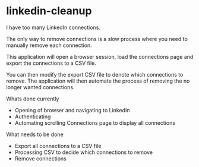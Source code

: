 # linkedin-cleanup
I have too many LinkedIn connections. 

The only way to remove connections is a slow process where you need to manually remove each connection. 

This application will open a browser session, load the connections page and export the connections to a CSV file.

You can then modify the export CSV file to denote which connections to remove. The application will then automate the process of removing the no longer wanted connections. 


Whats done currently 

* Opening of browser and navigating to LinkedIn
* Authenticating
* Automating scrolling Connections page to display all connections


What needs to be done 

* Export all connections to a CSV file
* Processing CSV to decide which connections to remove
* Remove connections

